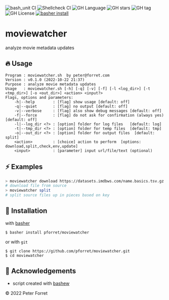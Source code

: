 ![bash_unit CI](https://github.com/pforret/moviewatcher/workflows/bash_unit%20CI/badge.svg)
![Shellcheck CI](https://github.com/pforret/moviewatcher/workflows/Shellcheck%20CI/badge.svg)
![GH Language](https://img.shields.io/github/languages/top/pforret/moviewatcher)
![GH stars](https://img.shields.io/github/stars/pforret/moviewatcher)
![GH tag](https://img.shields.io/github/v/tag/pforret/moviewatcher)
![GH License](https://img.shields.io/github/license/pforret/moviewatcher)
[![basher install](https://img.shields.io/badge/basher-install-white?logo=gnu-bash&style=flat)](https://www.basher.it/package/)

# moviewatcher

analyze movie metadata updates

## 🔥 Usage

```
Program : moviewatcher.sh  by peter@forret.com
Version : v0.1.0 (2022-10-22 21:37)
Purpose : analyze movie metadata updates
Usage   : moviewatcher.sh [-h] [-q] [-v] [-f] [-l <log_dir>] [-t <tmp_dir>] [-o <out_dir>] <action> <input?>
Flags, options and parameters:
    -h|--help        : [flag] show usage [default: off]
    -q|--quiet       : [flag] no output [default: off]
    -v|--verbose     : [flag] also show debug messages [default: off]
    -f|--force       : [flag] do not ask for confirmation (always yes) [default: off]
    -l|--log_dir <?> : [option] folder for log files   [default: log]
    -t|--tmp_dir <?> : [option] folder for temp files  [default: tmp]
    -o|--out_dir <?> : [option] folder for output files  [default: split]
    <action>         : [choice] action to perform  [options: download,split,check,env,update]
    <input>          : [parameter] input url/file/text (optional)
```

## ⚡️ Examples

```bash
> moviewatcher download https://datasets.imdbws.com/name.basics.tsv.gz
# download file from source
> moviewatcher split
# split source files up in pieces based on key
```

## 🚀 Installation

with [basher](https://github.com/basherpm/basher)

	$ basher install pforret/moviewatcher

or with `git`

	$ git clone https://github.com/pforret/moviewatcher.git
	$ cd moviewatcher

## 📝 Acknowledgements

* script created with [bashew](https://github.com/pforret/bashew)

&copy; 2022 Peter Forret
